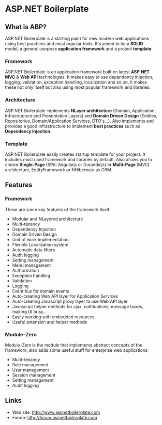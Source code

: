 ASP.NET Boilerplate
===================

What is ABP?
------------

ASP.NET Boilerplate is a starting point for new modern web applications using best practices and most popular tools. It's aimed to be a __SOLID__ model, a general-purpose __application framework__ and a project __template__.

### Framework

ASP.NET Boilerplate is an application framework built on latest __ASP.NET MVC__ & __Web API__ technologies. It makes easy to use dependency injection, logging, validation, exception handling, localization and so on. It makes these not only itself but also using most popular framework and libraries.

### Architecture

ASP.NET Boilerplate implements __NLayer architecture__ (Domain, Application, Infrastructure and Presentation Layers) and __Domain Driven Design__ (Entities, Repositories, Domain/Application Services, DTO's...). Also implements and provides a good infrastructure to implement __best practices__ such as __Dependency Injection__.

### Template

ASP.NET Boilerplate easily creates startup template for your project. It includes most used framework and libraries by default. Also allows you to choice __Single-Page__ (SPA: Angularjs or Durandaljs) or __Multi-Page__ (MVC) architecture, EntityFramework or NHibernate as ORM.

Features
--------

### Framework

These are some key features of the framework itself:

- Modular and NLayered architecture
- Multi-tenancy
- Dependency Injection
- Domain Driven Design
- Unit of work implementation
- Flexible Localization system
- Automatic data filters
- Audit logging
- Setting management
- Menu management
- Authorization
- Exception handling
- Validation
- Logging
- Event bus for domain events
- Auto-creating Web API layer for Application Services
- Auto-creating Javascript proxy layer to use Web API layer
- Javascript helper methods for ajax, notifications, message boxes, making UI busy...
- Easily working with embedded resources
- Useful extension and helper methods

### Module-Zero

Module-Zero is the module that implements abstract concepts of the framework, also adds some useful stuff for enterprise web applications:

- Multi-tenancy
- Role management
- User management
- Session management
- Setting management
- Audit logging

Links
-----

* Web site: http://www.aspnetboilerplate.com
* Forum: http://forum.aspnetboilerplate.com
